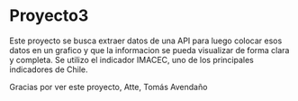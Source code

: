 # Proyecto3

Este proyecto se busca extraer datos de una API para luego colocar esos datos en un grafico y que la informacion se pueda visualizar de forma clara y completa.
Se utilizo el indicador IMACEC, uno de los principales indicadores de Chile.

Gracias por ver este proyecto,
Atte, Tomás Avendaño